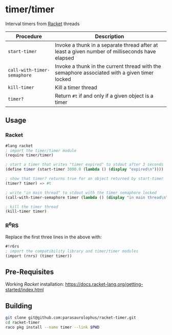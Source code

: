 # timer/timer

Interval timers from [Racket](https://racket-lang.org/) threads

| Procedure                   | Description                                                                                    |
|-----------------------------|------------------------------------------------------------------------------------------------|
| `start-timer`               | Invoke a thunk in a separate thread after at least a given number of milliseconds have elapsed |
| `call-with-timer-semaphore` | Invoke a thunk in the current thread with the semaphore associated with a given timer locked    |
| `kill-timer`                | Kill a timer thread                                                                            |
| `timer?`                    | Return `#t` if and only if a given object is a timer                                           |

## Usage

### Racket

```scheme
#lang racket
; import the timer/timer module
(require timer/timer)

; start a timer that writes "timer expired" to stdout after 3 seconds
(define timer (start-timer 3000.0 (lambda () (display "expired\n"))))

; show that timer? returns true for an object returned by start-timer
(timer? timer) => #t

; write "in main thread" to stdout with the timer semaphore locked
(call-with-timer-semaphore timer (lambda () (display "in main thread\n")))

; kill the timer thread
(kill-timer timer)
```

### R<sup>6</sup>RS

Replace the first three lines in the above with:

```scheme
#!r6rs
; import the compatibility library and timer/timer modules
(import (rnrs) (timer timer))
```

## Pre-Requisites

Working _Racket_ installation: <https://docs.racket-lang.org/getting-started/index.html>

## Building

```bash
git clone git@github.com:parasaurolophus/racket-timer.git
cd racket-timer
raco pkg install --name timer --link $PWD
```
